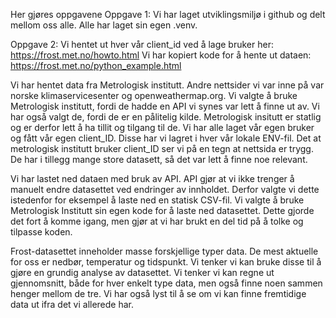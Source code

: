 Her gjøres oppgavene 
Oppgave 1:
Vi har laget utviklingsmiljø i github og delt mellom oss alle. Alle har laget sin egen .venv.

Oppgave 2:
Vi hentet ut hver vår client_id ved å lage bruker her: https://frost.met.no/howto.html
Vi har kopiert kode for å hente ut dataen: https://frost.met.no/python_example.html

Vi har hentet data fra Metrologisk institutt. Andre nettsider vi var inne på var norske klimaservicesenter og openweathermap.org. Vi valgte å bruke Metrologisk institutt, fordi de hadde en API vi synes var lett å finne ut av. Vi har også valgt de, fordi de er en pålitelig kilde. Metrologisk insitutt er statlig og er derfor lett å ha tillit og tilgang til de. Vi har alle laget vår egen bruker og fått vår egen client_ID. Disse har vi lagret i hver vår lokale ENV-fil. Det at metrologisk institutt bruker client_ID ser vi på en tegn at nettsida er trygg.
De har i tillegg mange store datasett, så det var lett å finne noe relevant. 

Vi har lastet ned dataen med bruk av API. API gjør at vi ikke trenger å manuelt endre datasettet ved endringer av innholdet. Derfor valgte vi dette istedenfor for eksempel å laste ned en statisk CSV-fil. Vi valgte å bruke Metrologisk Institutt sin egen kode for å laste ned datasettet. Dette gjorde det fort å komme igang, men gjør at vi har brukt en del tid på å tolke og tilpasse koden. 

Frost-datasettet inneholder masse forskjellige typer data. De mest aktuelle for oss er nedbør, temperatur og tidspunkt. Vi tenker vi kan bruke disse til å gjøre en grundig analyse av datasettet. Vi tenker vi kan regne ut gjennomsnitt, både for hver enkelt type data, men også finne noen sammen henger mellom de tre. Vi har også lyst til å se om vi kan finne fremtidige data ut ifra det vi allerede har.  